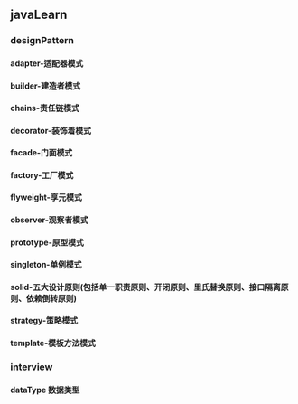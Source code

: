 ## javaLearn
### designPattern
#### adapter-适配器模式
#### builder-建造者模式
#### chains-责任链模式
#### decorator-装饰着模式
#### facade-门面模式
#### factory-工厂模式
#### flyweight-享元模式
#### observer-观察者模式
#### prototype-原型模式
#### singleton-单例模式
#### solid-五大设计原则(包括单一职责原则、开闭原则、里氏替换原则、接口隔离原则、依赖倒转原则)
#### strategy-策略模式
#### template-模板方法模式
### interview
#### dataType 数据类型
